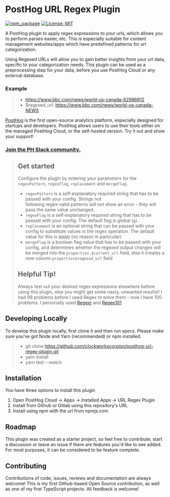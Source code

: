 # PostHog URL Regex Plugin

[![npm_package](https://img.shields.io/npm/v/posthog-url-regex-plugin?style=flat-square)](https://www.npmjs.com/package/posthog-url-regex-plugin)
[![License: MIT](https://img.shields.io/badge/License-MIT-red.svg?style=flat-square)](https://opensource.org/licenses/MIT)


A PostHog plugin to apply regex expressions to your urls, which allows you to perform parses easier, etc. This is especially suitable for content management websites/apps which have predefined patterns for url categorization.

Using Regexed URLs will allow you to gain better insights from your url data, specific to your categorization needs. This plugin can be used as a preprocessing step for your data, before you use PostHog Cloud or any external database.

### Example
> - https://www.bbc.com/news/world-us-canada-62986812
> - $regexed_url: https://www.bbc.com/news/world-us-canada-NEWS

[PostHog](https://posthog.com/) is the first open-source analytics platform, especially designed for startups and developers. PostHog allows users to use their tools either on the managed PostHog Cloud, or the self-hosted version. Try it out and show your support!

### [Join the PH Slack community.](https://join.slack.com/t/posthogusers/shared_invite/enQtOTY0MzU5NjAwMDY3LTc2MWQ0OTZlNjhkODk3ZDI3NDVjMDE1YjgxY2I4ZjI4MzJhZmVmNjJkN2NmMGJmMzc2N2U3Yjc3ZjI5NGFlZDQ)

>
> ## Get started
>
> Configure the plugin by entering your parameters for the `regexPattern`, `regexFlag`, `replacement` and `mergeFlag`.
> - `regexPattern` is a self-explanatory required string that has to be passed with your config. Strings not  
> following regex-valid patterns will not show an error - they will pass the same value unchanged.
> - `regexFlag` is a self-explanatory required string that has to be passed with your config. The default flag is
> global (`g`).
> - `replacement` is an optional string that can be passed with your config to substitute values in the regex operation.
> The default value for this is `@@@@@` (no reason in particular)
> - `mergeFlag` is a boolean flag value that has to be passed with your config, and determines whether the regexed
> output changes will be merged into the `properties.$current_url` field, else it creates a new column 
> `properties$regexed_url` field
>
> ## Helpful Tip!
> Always test out your desired regex expressions elsewhere before using this plugin, else you might get some nasty,
> unwanted results!! I had 99 problems before I used Regex to solve them - now I have 100 problems. I personally used 
> [Regexr](https://regexr.com/) and [Regex101](https://regex101.com/)

## Developing Locally

To develop this plugin locally, first clone it and then run specs. Please make sure you've got Node and Yarn (recommended) or npm installed.

> - git clone https://github.com/clockworkscorpion/posthog-url-regex-plugin.git
> - yarn install
> - yarn test --watch

## Installation

You have three options to install this plugin
1. Open PostHog Cloud -> Apps -> Installed Apps -> URL Regex Plugin
2. Install from Github or Gitlab using this repository's URL
3. Install using npm with the url from npmjs.com

## Roadmap

This plugin was created as a starter project, so feel free to contribute, start a discussion or leave an issue if there are features you'd like to see added. For most purposes, it can be considered to be feature complete.

## Contributing

Contributions of code, issues, reviews and documentation are always welcome! This is my first Github-based Open Source contribution, as well as one of my first TypeScript projects. All feedback is welcome!

